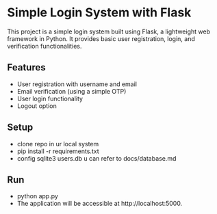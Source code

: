 # Simple Login System with Flask

This project is a simple login system built using Flask, a lightweight web framework in Python. It provides basic user registration, login, and verification functionalities.

## Features

- User registration with username and email
- Email verification (using a simple OTP)
- User login functionality
- Logout option

## Setup

- clone repo in ur local system
- pip install -r requirements.txt
- config sqlite3 users.db u can refer to docs/database.md

## Run

- python app.py
- The application will be accessible at http://localhost:5000.
